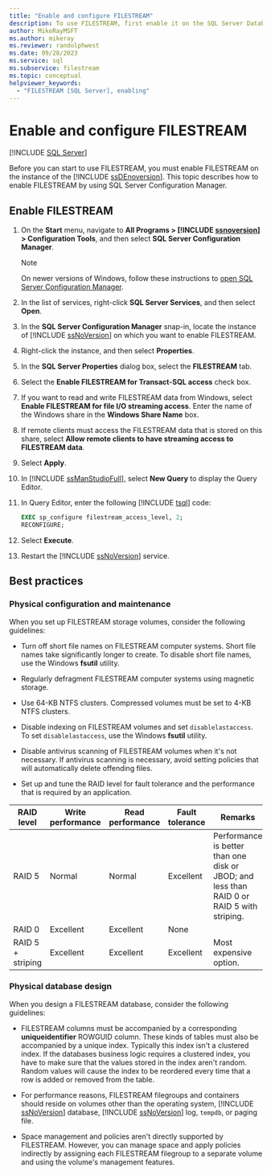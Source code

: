 ```yaml
---
title: "Enable and configure FILESTREAM"
description: To use FILESTREAM, first enable it on the SQL Server Database Engine instance. Learn how to enable FILESTREAM by using SQL Server Configuration Manager.
author: MikeRayMSFT
ms.author: mikeray
ms.reviewer: randolphwest
ms.date: 09/28/2023
ms.service: sql
ms.subservice: filestream
ms.topic: conceptual
helpviewer_keywords:
  - "FILESTREAM [SQL Server], enabling"
---
```

# Enable and configure FILESTREAM

[!INCLUDE [SQL Server](../../includes/applies-to-version/sqlserver.md)]

Before you can start to use FILESTREAM, you must enable FILESTREAM on the instance of the [!INCLUDE [ssDEnoversion](../../includes/ssdenoversion-md.md)]. This topic describes how to enable FILESTREAM by using SQL Server Configuration Manager.

## <a id="enabling"></a> Enable FILESTREAM

1. On the **Start** menu, navigate to **All Programs > [!INCLUDE [ssnoversion](../../includes/ssnoversion-md.md)] > Configuration Tools**, and then select **SQL Server Configuration Manager**.

   > [!NOTE]  
   > On newer versions of Windows, follow these instructions to [open SQL Server Configuration Manager](../sql-server-configuration-manager.md).

1. In the list of services, right-click **SQL Server Services**, and then select **Open**.

1. In the **SQL Server Configuration Manager** snap-in, locate the instance of [!INCLUDE [ssNoVersion](../../includes/ssnoversion-md.md)] on which you want to enable FILESTREAM.

1. Right-click the instance, and then select **Properties**.

1. In the **SQL Server Properties** dialog box, select the **FILESTREAM** tab.

1. Select the **Enable FILESTREAM for Transact-SQL access** check box.

1. If you want to read and write FILESTREAM data from Windows, select **Enable FILESTREAM for file I/O streaming access**. Enter the name of the Windows share in the **Windows Share Name** box.

1. If remote clients must access the FILESTREAM data that is stored on this share, select **Allow remote clients to have streaming access to FILESTREAM data**.

1. Select **Apply**.

1. In [!INCLUDE [ssManStudioFull](../../includes/ssmanstudiofull-md.md)], select **New Query** to display the Query Editor.

1. In Query Editor, enter the following [!INCLUDE [tsql](../../includes/tsql-md.md)] code:

   ```sql
   EXEC sp_configure filestream_access_level, 2;
   RECONFIGURE;
   ```

1. Select **Execute**.

1. Restart the [!INCLUDE [ssNoVersion](../../includes/ssnoversion-md.md)] service.

## <a id="best"></a> Best practices

### <a id="config"></a> Physical configuration and maintenance

When you set up FILESTREAM storage volumes, consider the following guidelines:

- Turn off short file names on FILESTREAM computer systems. Short file names take significantly longer to create. To disable short file names, use the Windows **fsutil** utility.

- Regularly defragment FILESTREAM computer systems using magnetic storage.

- Use 64-KB NTFS clusters. Compressed volumes must be set to 4-KB NTFS clusters.

- Disable indexing on FILESTREAM volumes and set `disablelastaccess`. To set `disablelastaccess`, use the Windows **fsutil** utility.

- Disable antivirus scanning of FILESTREAM volumes when it's not necessary. If antivirus scanning is necessary, avoid setting policies that will automatically delete offending files.

- Set up and tune the RAID level for fault tolerance and the performance that is required by an application.

| RAID level | Write performance | Read performance | Fault tolerance | Remarks |
| --- | --- | --- | --- | --- |
| RAID 5 | Normal | Normal | Excellent | Performance is better than one disk or JBOD; and less than RAID 0 or RAID 5 with striping. |
| RAID 0 | Excellent | Excellent | None | |
| RAID 5 + striping | Excellent | Excellent | Excellent | Most expensive option. |

### <a id="database"></a> Physical database design

When you design a FILESTREAM database, consider the following guidelines:

- FILESTREAM columns must be accompanied by a corresponding **uniqueidentifier** ROWGUID column. These kinds of tables must also be accompanied by a unique index. Typically this index isn't a clustered index. If the databases business logic requires a clustered index, you have to make sure that the values stored in the index aren't random. Random values will cause the index to be reordered every time that a row is added or removed from the table.

- For performance reasons, FILESTREAM filegroups and containers should reside on volumes other than the operating system, [!INCLUDE [ssNoVersion](../../includes/ssnoversion-md.md)] database, [!INCLUDE [ssNoVersion](../../includes/ssnoversion-md.md)] log, `tempdb`, or paging file.

- Space management and policies aren't directly supported by FILESTREAM. However, you can manage space and apply policies indirectly by assigning each FILESTREAM filegroup to a separate volume and using the volume's management features.
